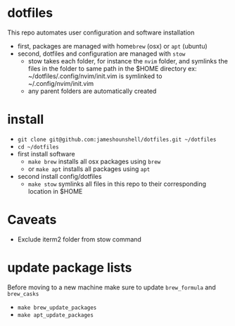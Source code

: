 # dotfiles
This repo automates user configuration and software installation

- first, packages are managed with home`brew` (osx) or `apt` (ubuntu)
- second, dotfiles and configuration are managed with `stow`
    - stow takes each folder, for instance the `nvim` folder, 
      and symlinks the files in the folder to same path in the $HOME directory
      ex: ~/dotfiles/.config/nvim/init.vim is symlinked to ~/.config/nvim/init.vim
    - any parent folders are automatically created

# install
- `git clone git@github.com:jameshounshell/dotfiles.git ~/dotfiles`
- `cd ~/dotfiles`
- first install software
    - `make brew` installs all osx packages using `brew`
    - or `make apt` installs all packages using `apt`
- second install config/dotfiles
    - `make stow` symlinks all files in this repo to their corresponding location in $HOME

# Caveats
- Exclude iterm2 folder from stow command

# update package lists
Before moving to a new machine make sure to update `brew_formula` and `brew_casks`
- `make brew_update_packages`
- `make apt_update_packages`
